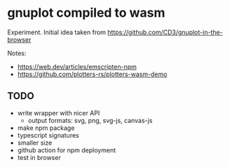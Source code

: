 # gnuplot compiled to wasm

Experiment. Initial idea taken from https://github.com/CD3/gnuplot-in-the-browser

Notes:

- https://web.dev/articles/emscripten-npm
- https://github.com/plotters-rs/plotters-wasm-demo

## TODO

- write wrapper with nicer API
  - output formats: svg, png, svg-js, canvas-js
- make npm package
- typescript signatures
- smaller size
- github action for npm deployment
- test in browser
